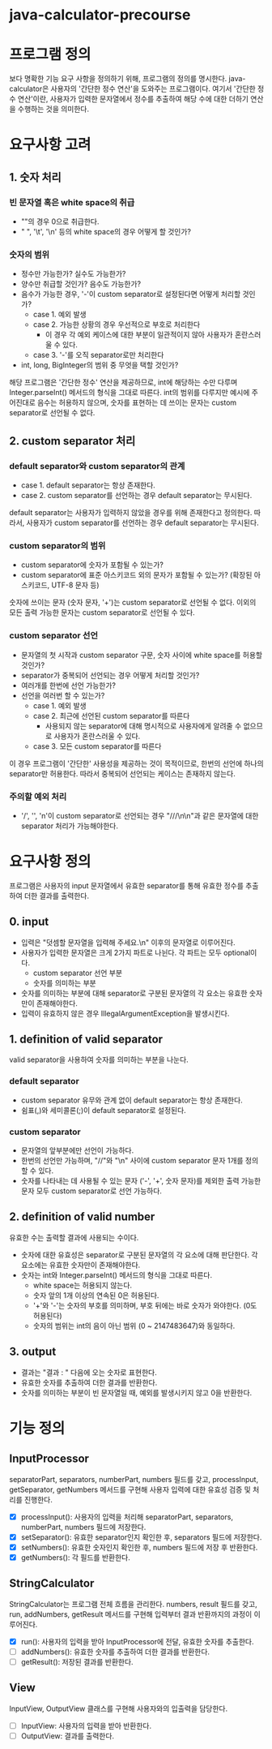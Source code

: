 # java-calculator-precourse

# 프로그램 정의

보다 명확한 기능 요구 사항을 정의하기 위해, 프로그램의 정의를 명시한다.
java-calculator은 사용자의 '간단한 정수 연산'을 도와주는 프로그램이다. 여기서 '간단한 정수 연산'이란, 사용자가 입력한 문자열에서 정수를 추출하여 해당 수에 대한 더하기 연산을 수행하는 것을 의미한다.

# 요구사항 고려

## 1. 숫자 처리

### 빈 문자열 혹은 white space의 취급

-   ""의 경우 0으로 취급한다.
-   " ", '\t', '\n' 등의 white space의 경우 어떻게 할 것인가?

### 숫자의 범위

-   정수만 가능한가? 실수도 가능한가?
-   양수만 취급할 것인가? 음수도 가능한가?
-   음수가 가능한 경우, '-'이 custom separator로 설정된다면 어떻게 처리할 것인가?
    -   case 1. 예외 발생
    -   case 2. 가능한 상황의 경우 우선적으로 부호로 처리한다
        -   이 경우 각 예외 케이스에 대한 부분이 일관적이지 않아 사용자가 혼란스러울 수 있다.
    -   case 3. '-'를 오직 separator로만 처리한다
-   int, long, BigInteger의 범위 중 무엇을 택할 것인가?

해당 프로그램은 '간단한 정수' 연산을 제공하므로, int에 해당하는 수만 다루며 Integer.parseInt() 메서드의 형식을 그대로 따른다.
int의 범위를 다루지만 예시에 주어진대로 음수는 허용하지 않으며, 숫자를 표현하는 데 쓰이는 문자는 custom separator로 선언될 수 없다.

## 2. custom separator 처리

### default separator와 custom separator의 관계

-   case 1. default separator는 항상 존재한다.
-   case 2. custom separator를 선언하는 경우 default separator는 무시된다.

default separator는 사용자가 입력하지 않았을 경우를 위해 존재한다고 정의한다. 따라서, 사용자가 custom separator를 선언하는 경우 default separator는 무시된다.

### custom separator의 범위

-   custom separator에 숫자가 포함될 수 있는가?
-   custom separator에 표준 아스키코드 외의 문자가 포함될 수 있는가? (확장된 아스키코드, UTF-8 문자 등)

숫자에 쓰이는 문자 (숫자 문자, '+')는 custom separator로 선언될 수 없다. 이외의 모든 출력 가능한 문자는 custom separator로 선언될 수 있다.

### custom separator 선언

-   문자열의 첫 시작과 custom separator 구문, 숫자 사이에 white space를 허용할 것인가?
-   separator가 중복되어 선언되는 경우 어떻게 처리할 것인가?
-   여러개를 한번에 선언 가능한가?
-   선언을 여러번 할 수 있는가?
    -   case 1. 예외 발생
    -   case 2. 최근에 선언된 custom separator를 따른다
        -   사용되지 않는 separator에 대해 명시적으로 사용자에게 알려줄 수 없으므로 사용자가 혼란스러울 수 있다.
    -   case 3. 모든 custom separator를 따른다

이 경우 프로그램이 '간단한' 사용성을 제공하는 것이 목적이므로, 한번의 선언에 하나의 separator만 허용한다. 따라서 중복되어 선언되는 케이스는 존재하지 않는다.

### 주의할 예외 처리

-   '/', '\', 'n'이 custom separator로 선언되는 경우 "///\n\n"과 같은 문자열에 대한 separator 처리가 가능해야한다.

# 요구사항 정의

프로그램은 사용자의 input 문자열에서 유효한 separator를 통해 유효한 정수를 추출하여 더한 결과를 출력한다.

## 0. input

-   입력은 "덧셈할 문자열을 입력해 주세요.\n" 이후의 문자열로 이루어진다.
-   사용자가 입력한 문자열은 크게 2가지 파트로 나뉜다. 각 파트는 모두 optional이다.
    -   custom separator 선언 부분
    -   숫자를 의미하는 부분
-   숫자를 의미하는 부분에 대해 separator로 구분된 문자열의 각 요소는 유효한 숫자만이 존재해야한다.
-   입력이 유효하지 않은 경우 IllegalArgumentException을 발생시킨다.

## 1. definition of valid separator

valid separator을 사용하여 숫자를 의미하는 부분을 나눈다.

### default separator

-   custom separator 유무와 관계 없이 default separator는 항상 존재한다.
-   쉼표(,)와 세미콜론(;)이 default separator로 설정된다.

### custom separator

-   문자열의 앞부분에만 선언이 가능하다.
-   한번의 선언만 가능하며, "//"와 "\n" 사이에 custom separator 문자 1개를 정의할 수 있다.
-   숫자를 나타내는 데 사용될 수 있는 문자 ('-', '+', 숫자 문자)를 제외한 출력 가능한 문자 모두 custom separator로 선언 가능하다.

## 2. definition of valid number

유효한 수는 출력할 결과에 사용되는 수이다.

-   숫자에 대한 유효성은 separator로 구분된 문자열의 각 요소에 대해 판단한다. 각 요소에는 유효한 숫자만이 존재해야한다.
-   숫자는 int와 Integer.parseInt() 메서드의 형식을 그대로 따른다.
    -   white space는 허용되지 않는다.
    -   숫자 앞의 1개 이상의 연속된 0은 허용된다.
    -   '+'와 '-'는 숫자의 부호를 의미하며, 부호 뒤에는 바로 숫자가 와야한다. (0도 허용된다)
    -   숫자의 범위는 int의 음이 아닌 범위 (0 ~ 2147483647)와 동일하다.

## 3. output

-   결과는 "결과 : " 다음에 오는 숫자로 표현한다.
-   유효한 숫자를 추출하여 더한 결과를 반환한다.
-   숫자를 의미하는 부분이 빈 문자열일 때, 예외를 발생시키지 않고 0을 반환한다.

# 기능 정의

## InputProcessor

separatorPart, separators, numberPart, numbers 필드를 갖고, processInput, getSeparator, getNumbers 메서드를 구현해 사용자 입력에 대한 유효성 검증 및 처리를 진행한다.

-   [x] processInput(): 사용자의 입력을 처리해 separatorPart, separators, numberPart, numbers 필드에 저장한다.
-   [x] setSeparator(): 유효한 separator인지 확인한 후, separators 필드에 저장한다.
-   [x] setNumbers(): 유효한 숫자인지 확인한 후, numbers 필드에 저장 후 반환한다.
-   [x] getNumbers(): 각 필드를 반환한다.

## StringCalculator

StringCalculator는 프로그램 전체 흐름을 관리한다. numbers, result 필드를 갖고, run, addNumbers, getResult 메서드를 구현해 입력부터 결과 반환까지의 과정이 이루어진다.

-   [x] run(): 사용자의 입력을 받아 InputProcessor에 전달, 유효한 숫자를 추출한다.
-   [ ] addNumbers(): 유효한 숫자를 추출하여 더한 결과를 반환한다.
-   [ ] getResult(): 저장된 결과를 반환한다.

## View

InputView, OutputView 클래스를 구현해 사용자와의 입출력을 담당한다.

-   [ ] InputView: 사용자의 입력을 받아 반환한다.
-   [ ] OutputView: 결과를 출력한다.
